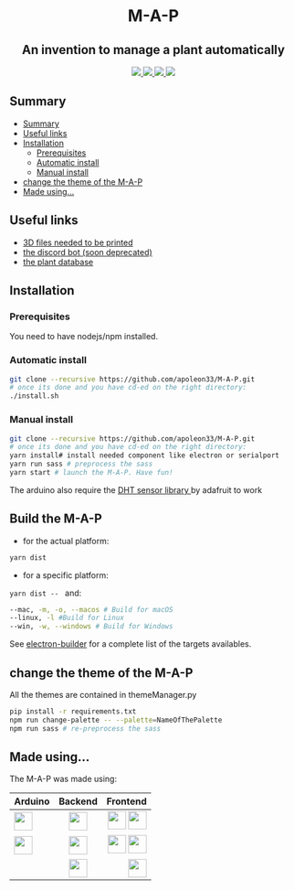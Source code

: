 <h1 align="center">M-A-P</h1>
<h2 align="center">An invention to manage a plant automatically</h2>
<p align="center">
    <a href="https://www.codefactor.io/repository/github/apoleon33/m-a-p/overview/dev">
        <img src="https://www.codefactor.io/repository/github/apoleon33/m-a-p/badge/rewrite">
    </a>
    <a href="https://github.com/apoleon33/M-A-P/stargazers/">
        <img src="https://badgen.net/github/stars/apoleon33/M-A-P">
    </a>
    <a href="http://perso.crans.org/besson/LICENSE.html">
        <img src="https://img.shields.io/badge/License-GPLv3-blue.svg">
    </a>
    <a href="https://discord.gg/hS4VgSTumn">
        <img src="https://badgen.net/discord/members/hS4VgSTumn">
    </a>
</p>

## Summary

- [Summary](#summary)
- [Useful links](#useful-links)
- [Installation](#installation)
  - [Prerequisites](#prerequisites-)
  - [Automatic install](#automatic-install)
  - [Manual install](#manual-install)
- [change the theme of the M-A-P](#change-the-theme-of-the-m-a-p)
- [Made using...](#made-using)

## Useful links

- [3D files needed to be printed](https://github.com/M-A-P-Organisation/3D-files)
- [the discord bot (soon deprecated)](https://github.com/M-A-P-Organisation/discord-bot)
- [the plant database](https://github.com/M-A-P-Organisation/MiFloraDB)

## Installation

### Prerequisites

You need to have nodejs/npm installed.

### Automatic install

```sh
git clone --recursive https://github.com/apoleon33/M-A-P.git
# once its done and you have cd-ed on the right directory:
./install.sh
```

### Manual install

```sh
git clone --recursive https://github.com/apoleon33/M-A-P.git
# once its done and you have cd-ed on the right directory:
yarn install# install needed component like electron or serialport
yarn run sass # preprocess the sass
yarn start # launch the M-A-P. Have fun!
```

The arduino also require the [DHT sensor library ](https://github.com/adafruit/DHT-sensor-library) by adafruit to work

## Build the M-A-P

- for the actual platform:

```sh
yarn dist
```

- for a specific platform:

`yarn dist -- ` and:

```sh
--mac, -m, -o, --macos # Build for macOS
--linux, -l #Build for Linux
--win, -w, --windows # Build for Windows
```

See [electron-builder](https://www.electron.build/cli) for a complete list of the targets availables.

## change the theme of the M-A-P

All the themes are contained in themeManager.py

```sh
pip install -r requirements.txt
npm run change-palette -- --palette=NameOfThePalette
npm run sass # re-preprocess the sass
```

## Made using...

The M-A-P was made using:

| Arduino                                                                                                                                                                                                          |                                                          Backend                                                          |                                                                                                                                                                                                                                                                                       Frontend |
| :--------------------------------------------------------------------------------------------------------------------------------------------------------------------------------------------------------------- | :-----------------------------------------------------------------------------------------------------------------------: | ---------------------------------------------------------------------------------------------------------------------------------------------------------------------------------------------------------------------------------------------------------------------------------------------: |
| <a href="https://www.arduino.cc/"><img src="https://cdn.worldvectorlogo.com/logos/arduino-1.svg" width="32"></a>                                                                                                 |     <a href="https://nodejs.org/en/"><img src="https://cdn.worldvectorlogo.com/logos/nodejs-icon.svg" width="32"></a>     | <a href="https://developer.mozilla.org/en-US/docs/Web/HTML"><img src="https://cdn.worldvectorlogo.com/logos/html-1.svg" width="32"></a> <a href="https://developer.mozilla.org/en-US/docs/Web/JavaScript"><img src="https://cdn.worldvectorlogo.com/logos/logo-javascript.svg" width="32"></a> |
| <a href="https://github.com/adafruit/DHT-sensor-library"><img src="https://yt3.ggpht.com/hme3lW9xG5CzDVFK7292X0uDm1Jhk6e3C4bEBzX_RKz1hNVJyIRfTebu4oPRWRxAfBqh-CvQVY8=s176-c-k-c0x00ffffff-no-rj" width="32"></a> |          <a href="https://serialport.io/"><img src="https://serialport.io/img/nodebots-logo.svg" width="32"></a>          |                                                                       <a href="https://sass-lang.com/"><img src="https://cdn.worldvectorlogo.com/logos/sass-1.svg" width="32"></a> <a href="https://reactjs.org/"><img src="https://cdn.worldvectorlogo.com/logos/react-2.svg" width="32"></a> |
|                                                                                                                                                                                                                  | <a href="https://github.com/discordjs/RPC"><img src="https://cdn.worldvectorlogo.com/logos/discord-6.svg" width="32"></a> |                                                                                                                                                                          <a href="https://www.electronjs.org/"><img src="https://cdn.worldvectorlogo.com/logos/electron-1.svg" width="32"></a> |
